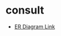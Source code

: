 # consult

- [ER Diagram Link](https://docs.google.com/spreadsheets/d/1oxYG66c1mG8fi52xT8Hcrb3Bjb9fDvKa2lAfms_uc2s/edit?usp=sharing)
